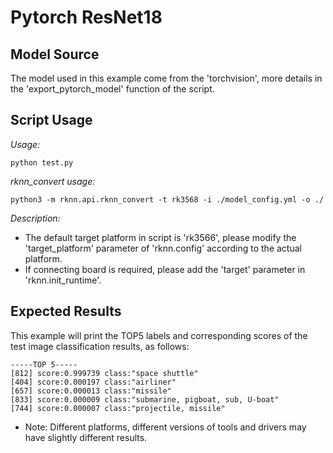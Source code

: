 # Pytorch ResNet18

## Model Source
The model used in this example come from the 'torchvision', more details in the 'export_pytorch_model' function of the script.

## Script Usage
*Usage:*
```
python test.py
```
*rknn_convert usage:*
```
python3 -m rknn.api.rknn_convert -t rk3568 -i ./model_config.yml -o ./
```
*Description:*
- The default target platform in script is 'rk3566', please modify the 'target_platform' parameter of 'rknn.config' according to the actual platform.
- If connecting board is required, please add the 'target' parameter in 'rknn.init_runtime'.

## Expected Results
This example will print the TOP5 labels and corresponding scores of the test image classification results, as follows:
```
-----TOP 5-----
[812] score:0.999739 class:"space shuttle"
[404] score:0.000197 class:"airliner"
[657] score:0.000013 class:"missile"
[833] score:0.000009 class:"submarine, pigboat, sub, U-boat"
[744] score:0.000007 class:"projectile, missile"
```
- Note: Different platforms, different versions of tools and drivers may have slightly different results.